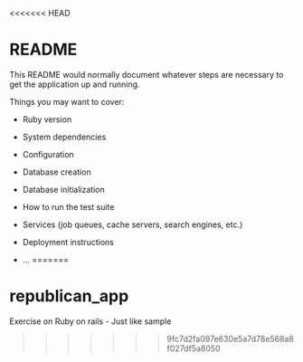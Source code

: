 <<<<<<< HEAD
# README

This README would normally document whatever steps are necessary to get the
application up and running.

Things you may want to cover:

* Ruby version

* System dependencies

* Configuration

* Database creation

* Database initialization

* How to run the test suite

* Services (job queues, cache servers, search engines, etc.)

* Deployment instructions

* ...
=======
# republican_app
Exercise on Ruby on rails - Just like sample
>>>>>>> 9fc7d2fa097e630e5a7d78e568a8f027df5a8050
